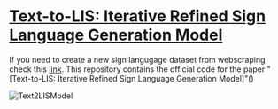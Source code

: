 # [Text-to-LIS: Iterative Refined Sign Language Generation Model]()
If you need to create a new sign langugage dataset from webscraping check this [link](https://github.com/CarpiDiem98/downloader).
This repository contains the official code for the paper "[Text-to-LIS: Iterative Refined Sign Language Generation Model]"()

![Text2LISModel](https://github.com/user-attachments/assets/c2a3e806-db67-483c-b88d-b3be3ef93b58)
